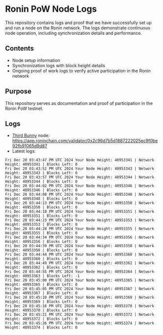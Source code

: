 # Ronin PoW Node Logs

This repository contains logs and proof that we have successfully set up and run a node on the Ronin network. The logs demonstrate continuous node operation, including synchronization details and performance.

## Contents

- Node setup information
- Synchronization logs with block height details
- Ongoing proof of work logs to verify active participation in the Ronin network

## Purpose

This repository serves as documentation and proof of participation in the Ronin PoW testnet.

## Logs

- [Third Bunny](https://thirdbunny.xyz/) node: https://app.roninchain.com/validator/0x2c96d7b5d1887222025ec9f0be92fb91065d9d87
- Latest logs:
```
Fri Dec 20 03:43:47 PM UTC 2024 Your Node Height: 40953341 | Network Height: 40953341 | Blocks Left: 0
Fri Dec 20 03:43:52 PM UTC 2024 Your Node Height: 40953343 | Network Height: 40953343 | Blocks Left: 0
Fri Dec 20 03:43:57 PM UTC 2024 Your Node Height: 40953344 | Network Height: 40953344 | Blocks Left: 0
Fri Dec 20 03:44:02 PM UTC 2024 Your Node Height: 40953346 | Network Height: 40953346 | Blocks Left: 0
Fri Dec 20 03:44:08 PM UTC 2024 Your Node Height: 40953348 | Network Height: 40953348 | Blocks Left: 0
Fri Dec 20 03:44:13 PM UTC 2024 Your Node Height: 40953350 | Network Height: 40953350 | Blocks Left: 0
Fri Dec 20 03:44:18 PM UTC 2024 Your Node Height: 40953351 | Network Height: 40953351 | Blocks Left: 0
Fri Dec 20 03:44:23 PM UTC 2024 Your Node Height: 40953353 | Network Height: 40953353 | Blocks Left: 0
Fri Dec 20 03:44:28 PM UTC 2024 Your Node Height: 40953355 | Network Height: 40953355 | Blocks Left: 0
Fri Dec 20 03:44:34 PM UTC 2024 Your Node Height: 40953356 | Network Height: 40953356 | Blocks Left: 0
Fri Dec 20 03:44:39 PM UTC 2024 Your Node Height: 40953358 | Network Height: 40953358 | Blocks Left: 0
Fri Dec 20 03:44:44 PM UTC 2024 Your Node Height: 40953360 | Network Height: 40953360 | Blocks Left: 0
Fri Dec 20 03:44:49 PM UTC 2024 Your Node Height: 40953362 | Network Height: 40953362 | Blocks Left: 0
Fri Dec 20 03:44:55 PM UTC 2024 Your Node Height: 40953364 | Network Height: 40953363 | Blocks Left: -1
Fri Dec 20 03:45:00 PM UTC 2024 Your Node Height: 40953365 | Network Height: 40953365 | Blocks Left: 0
Fri Dec 20 03:45:05 PM UTC 2024 Your Node Height: 40953367 | Network Height: 40953367 | Blocks Left: 0
Fri Dec 20 03:45:10 PM UTC 2024 Your Node Height: 40953369 | Network Height: 40953369 | Blocks Left: 0
Fri Dec 20 03:45:16 PM UTC 2024 Your Node Height: 40953370 | Network Height: 40953370 | Blocks Left: 0
Fri Dec 20 03:45:21 PM UTC 2024 Your Node Height: 40953372 | Network Height: 40953372 | Blocks Left: 0
Fri Dec 20 03:45:26 PM UTC 2024 Your Node Height: 40953374 | Network Height: 40953374 | Blocks Left: 0
```
